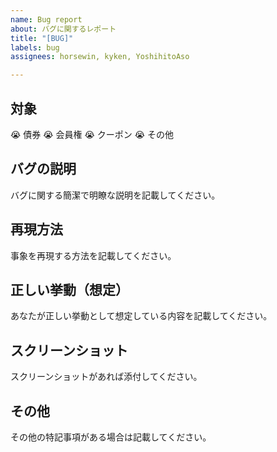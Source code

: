 ```yaml
---
name: Bug report
about: バグに関するレポート
title: "[BUG]"
labels: bug
assignees: horsewin, kyken, YoshihitoAso

---
```


## 対象
:sob: 債券
:sob: 会員権
:sob: クーポン
:sob: その他

## バグの説明
バグに関する簡潔で明瞭な説明を記載してください。

## 再現方法
事象を再現する方法を記載してください。

## 正しい挙動（想定）
あなたが正しい挙動として想定している内容を記載してください。

## スクリーンショット
スクリーンショットがあれば添付してください。

## その他
その他の特記事項がある場合は記載してください。
